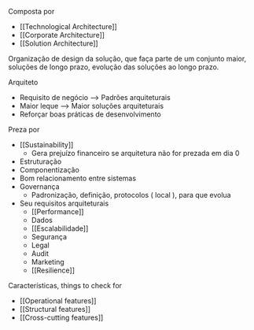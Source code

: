 Composta por 
* [[Technological Architecture]]
* [[Corporate Architecture]]
* [[Solution Architecture]]

Organização de design da solução, que faça parte de um conjunto maior, soluções de longo prazo, evolução das soluções ao longo prazo.

Arquiteto 
* Requisito de negócio --> Padrões arquiteturais 
* Maior leque --> Maior soluções arquiteturais 
* Reforçar boas práticas de desenvolvimento

Preza por
* [[Sustainability]] 
	* Gera prejuízo financeiro se arquitetura não for prezada em dia 0
* Estruturação
* Componentização
* Bom relacionamento entre sistemas
* Governança
	* Padronização, definição, protocolos ( local ), para que evolua
* Seu requisitos arquiteturais
	* [[Performance]]
	* Dados
	* [[Escalabilidade]]
	* Segurança
	* Legal
	* Audit
	* Marketing
	* [[Resilience]] 

Características, things to check for
* [[Operational features]]
* [[Structural features]]
* [[Cross-cutting features]]